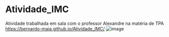 # Atividade_IMC
Atividade trabalhada em sala com o professor Alexandre na matéria de TPA
https://bernardo-maia.github.io/Atividade_IMC/
![image](https://user-images.githubusercontent.com/79721811/134060657-70fb38c7-c098-4840-a719-8528f06ccd12.png)
